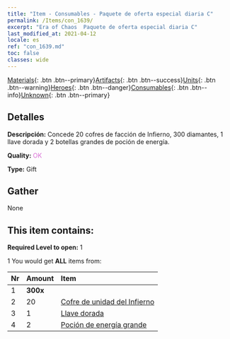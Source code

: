 ```yaml
---
title: "Item - Consumables - Paquete de oferta especial diaria C"
permalink: /Items/con_1639/
excerpt: "Era of Chaos  Paquete de oferta especial diaria C"
last_modified_at: 2021-04-12
locale: es
ref: "con_1639.md"
toc: false
classes: wide
---
```

 [Materials](/es/Items/){: .btn .btn--primary}[Artifacts](/es/Items/Artifacts/){: .btn .btn--success}[Units](/es/Items/Units/){: .btn .btn--warning}[Heroes](/es/Items/Heroes/){: .btn .btn--danger}[Consumables](/es/Items/Consumables/){: .btn .btn--info}[Unknown](/es/Items/Unknown/){: .btn .btn--primary}

## Detalles
 **Descripción:** Concede 20 cofres de facción de Infierno, 300 diamantes, 1 llave dorada y 2 botellas grandes de poción de energía.

 **Quality:** <span style="color: #DA70D6">OK</span>

 **Type:** Gift

## Gather

  None

## This item contains:

 **Required Level to open:** 1

 1 You would get **ALL** items  from:

  | Nr | Amount |     Item    |
  |:---|:-------|:------------|
  | 1 |  **300x** | <i class="fas fa-gem"/> |  | 
  | 2 | 20 | [Cofre de unidad del Infierno](/es/Items/con_1273/) | 
  | 3 | 1 | [Llave dorada](/es/Items/con_783/) | 
  | 4 | 2 | [Poción de energía grande](/es/Items/con_706/) | 
